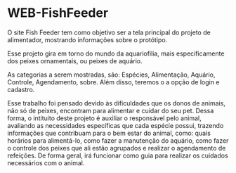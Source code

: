 # WEB-FishFeeder

O site Fish Feeder tem como objetivo ser a tela principal do projeto de alimentador, mostrando informações sobre o protótipo. 

Esse projeto gira em torno do mundo da aquariofilia, mais especificamente dos peixes ornamentais, ou peixes de aquário. 

As categorias a serem mostradas, são: Espécies, Alimentação, Aquário, Controle, Agendamento, sobre. Além disso, teremos o a opção de login e cadastro. 

Esse trabalho foi pensado devido às dificuldades que os donos de animais, não só de peixes, encontram para alimentar e cuidar do seu pet. Dessa forma, o intituito deste projeto é auxiliar o responsável pelo animal, avaliando as necessidades específicas que cada espécie possui, trazendo informações que contribuam para o bem estar do animal, como: quais horários para alimentá-lo, como fazer a manutenção do aquário, como fazer o controle dos peixes que ali estão agrupados e realizar o agendamento de refeições. De forma geral, irá funcionar como guia para realizar os cuidados necessários com o animal.    
